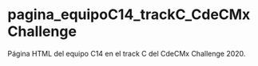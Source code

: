 # pagina_equipoC14_trackC_CdeCMxChallenge
Página HTML del equipo C14 en el track C del CdeCMx Challenge 2020.

